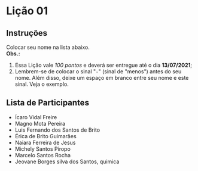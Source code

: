 # Lição 01

## Instruções

Colocar seu nome na lista abaixo. </br>
**Obs.:** 
1. Essa Lição vale *100 pontos* e deverá ser entregue até o dia **13/07/2021**;
2. Lembrem-se de colocar o sinal "`-`" (sinal de "menos") antes do seu nome.
Além disso, deixe um espaço em branco entre seu nome e este sinal.
Veja o exemplo.

## Lista de Participantes

- Ícaro Vidal Freire
- Magno Mota Pereira
- Luis Fernando dos Santos de Brito
- Érica de Brito Guimarães 
- Naiara Ferreira de Jesus
- Michely Santos Piropo
- Marcelo Santos Rocha
- Jeovane Borges silva dos Santos, quimica
